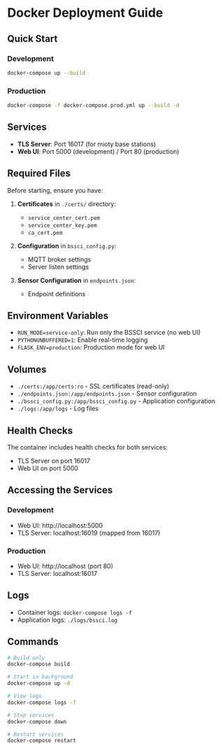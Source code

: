 
# Docker Deployment Guide

## Quick Start

### Development
```bash
docker-compose up --build
```

### Production
```bash
docker-compose -f docker-compose.prod.yml up --build -d
```

## Services

- **TLS Server**: Port 16017 (for mioty base stations)
- **Web UI**: Port 5000 (development) / Port 80 (production)

## Required Files

Before starting, ensure you have:

1. **Certificates** in `./certs/` directory:
   - `service_center_cert.pem`
   - `service_center_key.pem` 
   - `ca_cert.pem`

2. **Configuration** in `bssci_config.py`:
   - MQTT broker settings
   - Server listen settings

3. **Sensor Configuration** in `endpoints.json`:
   - Endpoint definitions

## Environment Variables

- `RUN_MODE=service-only`: Run only the BSSCI service (no web UI)
- `PYTHONUNBUFFERED=1`: Enable real-time logging
- `FLASK_ENV=production`: Production mode for web UI

## Volumes

- `./certs:/app/certs:ro` - SSL certificates (read-only)
- `./endpoints.json:/app/endpoints.json` - Sensor configuration
- `./bssci_config.py:/app/bssci_config.py` - Application configuration
- `./logs:/app/logs` - Log files

## Health Checks

The container includes health checks for both services:
- TLS Server on port 16017
- Web UI on port 5000

## Accessing the Services

### Development
- Web UI: http://localhost:5000
- TLS Server: localhost:16019 (mapped from 16017)

### Production  
- Web UI: http://localhost (port 80)
- TLS Server: localhost:16017

## Logs

- Container logs: `docker-compose logs -f`
- Application logs: `./logs/bssci.log`

## Commands

```bash
# Build only
docker-compose build

# Start in background
docker-compose up -d

# View logs
docker-compose logs -f

# Stop services
docker-compose down

# Restart services
docker-compose restart
```
